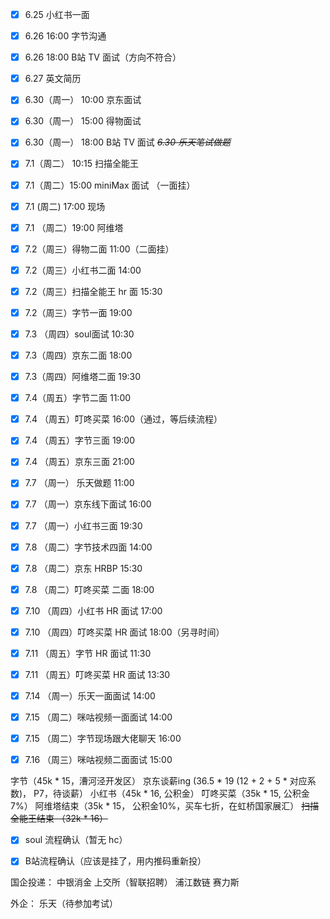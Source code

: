 - [x] 6.25 小红书一面 
- [x] 6.26 16:00 字节沟通
- [x] 6.26 18:00 B站 TV 面试（方向不符合）
- [x] 6.27 英文简历

- [x] 6.30（周一） 10:00 京东面试
- [x] 6.30（周一） 15:00 得物面试
- [x] 6.30（周一） 18:00 B站 TV 面试
~~*6.30 乐天笔试做题*~~

- [x] 7.1（周二） 10:15 扫描全能王
- [x] 7.1（周二）15:00 miniMax 面试 （一面挂）
- [x] 7.1 (周二) 17:00 现场
- [x] 7.1 （周二）19:00 阿维塔

- [x] 7.2（周三）得物二面 11:00（二面挂）
- [x] 7.2（周三）小红书二面 14:00
- [x] 7.2（周三）扫描全能王 hr 面 15:30
- [x] 7.2（周三）字节一面 19:00

- [x] 7.3 （周四）soul面试 10:30
- [x] 7.3（周四）京东二面 18:00
- [x] 7.3（周四）阿维塔二面 19:30

- [x] 7.4（周五）字节二面 11:00
- [x] 7.4 （周五）叮咚买菜 16:00（通过，等后续流程）

- [x] 7.4 （周五）字节三面 19:00
- [x] 7.4 （周五）京东三面 21:00

- [x] 7.7 （周一） 乐天做题 11:00
- [x] 7.7 （周一）京东线下面试 16:00
- [x] 7.7 （周一）小红书三面 19:30

- [x] 7.8 （周二）字节技术四面 14:00
- [x] 7.8 （周二）京东 HRBP 15:30
- [x] 7.8 （周二）叮咚买菜 二面 18:00

- [x] 7.10 （周四）小红书 HR 面试 17:00
- [x] 7.10 （周四）叮咚买菜 HR 面试 18:00（另寻时间）

- [x]  7.11 （周五）字节 HR 面试 11:30
- [x]  7.11 （周五）叮咚买菜 HR 面试 13:30

 - [x] 7.14 （周一）乐天一面面试 14:00

- [x] 7.15 （周二）咪咕视频一面面试 14:00
- [x] 7.15 （周二）字节现场跟大佬聊天 16:00

- [x] 7.16 （周三）咪咕视频二面面试 15:00

字节（45k * 15，漕河泾开发区）
京东谈薪ing (36.5  * 19 (12 + 2 + 5 * 对应系数)， P7，待谈薪）
小红书（45k * 16, 公积金）
叮咚买菜（35k * 15, 公积金7%）
阿维塔结束（35k * 15， 公积金10%，买车七折，在虹桥国家展汇）
~~扫描全能王结束 （32k * 16）~~

- [x] soul 流程确认（暂无 hc）
- [x] B站流程确认（应该是挂了，用内推码重新投）


国企投递：
中银消金
上交所（智联招聘）
浦江数链
赛力斯

外企：
乐天（待参加考试）